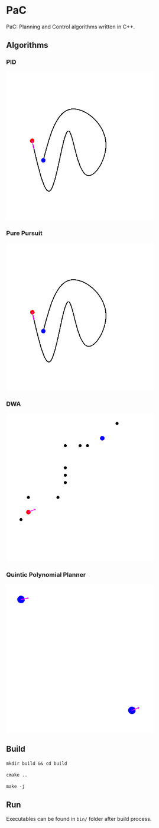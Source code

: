 # PaC
PaC: Planning and Control algorithms written in C++.

## Algorithms

### PID
![](gifs/pid.gif)
### Pure Pursuit
![](gifs/pp.gif)
### DWA
![](gifs/dwa.gif)
### Quintic Polynomial Planner
![](gifs/quintic.gif)

## Build

`mkdir build && cd build`

`cmake ..`

`make -j`

## Run

Executables can be found in `bin/` folder after build process.